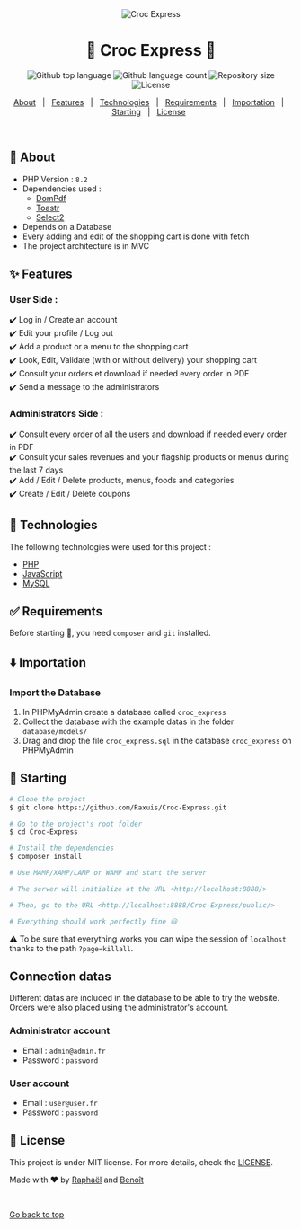 <div align="center" id="top"> 
  <img src = 'https://i.ibb.co/QPFk1cq/Croc-Express.png' alt="Croc Express" />
</div>

<h1 align="center">🍕 Croc Express 🍔</h1>

<p align="center">
  <img alt="Github top language" src="https://img.shields.io/github/languages/top/Raxuis/croc-express?color=56BEB8">

  <img alt="Github language count" src="https://img.shields.io/github/languages/count/Raxuis/croc-express?color=56BEB8">

  <img alt="Repository size" src="https://img.shields.io/github/repo-size/Raxuis/croc-express?color=56BEB8">

  <img alt="License" src="https://img.shields.io/github/license/Raxuis/croc-express?color=56BEB8">
</p>
<p align="center">
  <a href="#dart-about">About</a> &#xa0; | &#xa0; 
  <a href="#sparkles-features">Features</a> &#xa0; | &#xa0;
  <a href="#rocket-technologies">Technologies</a> &#xa0; | &#xa0;
  <a href="#white_check_mark-requirements">Requirements</a> &#xa0; | &#xa0;
  <a href="#arrow_down-importation">Importation</a> &#xa0; | &#xa0;
  <a href="#checkered_flag-starting">Starting</a> &#xa0; | &#xa0;
  <a href="#memo-license">License</a> &#xa0;
</p>

<br>

## :dart: About

- PHP Version : `8.2`
- Dependencies used :
  - [DomPdf](https://dompdf.github.io/)
  - [Toastr](https://codeseven.github.io/toastr/)
  - [Select2](https://select2.org/)
- Depends on a Database
- Every adding and edit of the shopping cart is done with fetch
- The project architecture is in MVC

## :sparkles: Features

### User Side :

:heavy_check_mark: Log in / Create an account\
:heavy_check_mark: Edit your profile / Log out\
:heavy_check_mark: Add a product or a menu to the shopping cart\
:heavy_check_mark: Look, Edit, Validate (with or without delivery) your shopping cart\
:heavy_check_mark: Consult your orders et download if needed every order in PDF\
:heavy_check_mark: Send a message to the administrators

### Administrators Side :

:heavy_check_mark: Consult every order of all the users and download if needed every order in PDF\
:heavy_check_mark: Consult your sales revenues and your flagship products or menus during the last 7 days\
:heavy_check_mark: Add / Edit / Delete products, menus, foods and categories\
:heavy_check_mark: Create / Edit / Delete coupons

## :rocket: Technologies

The following technologies were used for this project :

- [PHP](https://www.php.net/)
- [JavaScript](https://developer.mozilla.org/en-US/docs/Web/JavaScript)
- [MySQL](https://dev.mysql.com/doc/refman/5.7/en/data-types.html)

## :white_check_mark: Requirements

Before starting :checkered_flag:, you need `composer` and `git` installed.

## :arrow_down: Importation

### Import the Database

1. In PHPMyAdmin create a database called `croc_express`
2. Collect the database with the example datas in the folder `database/models/`
3. Drag and drop the file `croc_express.sql` in the database `croc_express` on PHPMyAdmin

## :checkered_flag: Starting

```bash
# Clone the project
$ git clone https://github.com/Raxuis/Croc-Express.git

# Go to the project's root folder
$ cd Croc-Express

# Install the dependencies
$ composer install

# Use MAMP/XAMP/LAMP or WAMP and start the server

# The server will initialize at the URL <http://localhost:8888/>

# Then, go to the URL <http://localhost:8888/Croc-Express/public/>

# Everything should work perfectly fine 😃
```

⚠️ To be sure that everything works you can wipe the session of `localhost` thanks to the path `?page=killall`.

## Connection datas

Different datas are included in the database to be able to try the website. Orders were also placed using the administrator's account.

### Administrator account

- Email : `admin@admin.fr`
- Password : `password`

### User account

- Email : `user@user.fr`
- Password : `password`

## :memo: License

This project is under MIT license. For more details, check the [LICENSE](LICENSE.md).

Made with ❤️ by <a href="https://github.com/Raxuis" target="_blank">Raphaël</a> and <a href="https://github.com/BenoitPrmt" target="_blank">Benoît</a>

&#xa0;

<a href="#top">Go back to top</a>
